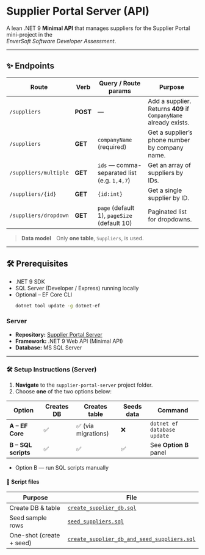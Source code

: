 # Supplier Portal Server (API)

A lean .NET 9 **Minimal API** that manages suppliers for the Supplier Portal mini-project in the  
*EnverSoft Software Developer Assessment*.

---

## ✨ Endpoints

| Route | Verb | Query / Route params | Purpose |
|-------|------|----------------------|---------|
| `/suppliers` | **POST** | — | Add a supplier.<br>Returns **409** if `CompanyName` already exists. |
| `/suppliers` | **GET** | `companyName` (required) | Get a supplier’s phone number by company name. |
| `/suppliers/multiple` | **GET** | `ids` — comma-separated list (e.g. `1,4,7`) | Get an array of suppliers by IDs. |
| `/suppliers/{id}` | **GET** | `{id:int}` | Get a single supplier by ID. |
| `/suppliers/dropdown` | **GET** | `page` (default 1), `pageSize` (default 10) | Paginated list for dropdowns. |

> **Data model** Only **one table**, `Suppliers`, is used.

---

## 🛠️ Prerequisites

* .NET 9 SDK  
* SQL Server (Developer / Express) running locally  
* Optional – EF Core CLI  
  ```bash
  dotnet tool update -g dotnet-ef


### Server

- **Repository:** [Supplier Portal Server](https://github.com/Nkosinathi-dev1/supplier-portal-server)  
- **Framework:** .NET 9 Web API (Minimal API)  
- **Database:** MS SQL Server

---

### 🛠️ Setup Instructions (Server)

1. **Navigate** to the `supplier-portal-server` project folder.  
2. Choose **one** of the two options below:

| Option | Creates DB | Creates table | Seeds data | Command |
|--------|------------|---------------|------------|---------|
| **A – EF Core** | ✅ | ✅ (via migrations) | ❌ | `dotnet ef database update` |
| **B – SQL scripts** | ✅ | ✅ | ✅ | See **Option B** panel |


* <summary>Option B — run SQL scripts manually</summary>

#### 📄 Script files

| Purpose | File |
|---------|------|
| Create DB & table | [`create_supplier_db.sql`](https://github.com/Nkosinathi-dev1/supplier-portal-server/blob/master/create_supplier_db.sql) |
| Seed sample rows  | [`seed_suppliers.sql`](https://github.com/Nkosinathi-dev1/supplier-portal-server/blob/master/seed_suppliers.sql) |
| One-shot (create + seed) | [`create_supplier_db_and_seed_suppliers.sql`](https://github.com/Nkosinathi-dev1/supplier-portal-server/blob/master/create_supplier_db_and_seed_suppliers.sql) |
